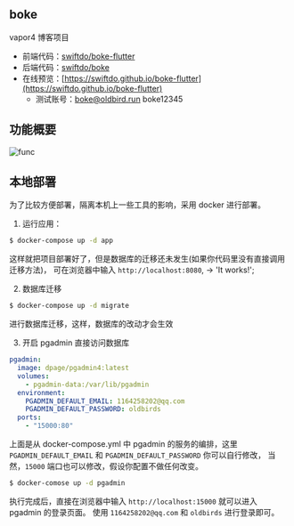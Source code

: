 ## boke

vapor4 博客项目

* 前端代码：[swiftdo/boke-flutter](https://github.com/swiftdo/boke-flutter.git)
* 后端代码：[swiftdo/boke](https://github.com/swiftdo/boke.git)
* 在线预览：[https://swiftdo.github.io/boke-flutter](https://swiftdo.github.io/boke-flutter)
  * 测试账号：boke@oldbird.run  boke12345
  
## 功能概要

![func](http://blog.loveli.site/2020-09-06-boke.png)


## 本地部署

为了比较方便部署，隔离本机上一些工具的影响，采用 docker 进行部署。

1. 运行应用：

```sh
$ docker-compose up -d app
```

这样就把项目部署好了，但是数据库的迁移还未发生(如果你代码里没有直接调用迁移方法)，
可在浏览器中输入 `http://localhost:8080`, -> 'It works!';

2. 数据库迁移

```sh
$ docker-compose up -d migrate
```

进行数据库迁移，这样，数据库的改动才会生效

3. 开启 pgadmin 直接访问数据库

```yml
pgadmin:
  image: dpage/pgadmin4:latest
  volumes:
    - pgadmin-data:/var/lib/pgadmin
  environment:
    PGADMIN_DEFAULT_EMAIL: 1164258202@qq.com
    PGADMIN_DEFAULT_PASSWORD: oldbirds
  ports:
    - "15000:80"
```
上面是从 docker-compose.yml 中 pgadmin 的服务的编排，这里 `PGADMIN_DEFAULT_EMAIL` 和  `PGADMIN_DEFAULT_PASSWORD` 你可以自行修改，
当然，`15000` 端口也可以修改，假设你配置不做任何改变。

```sh
$ docker-comose up -d pgadmin
```

执行完成后，直接在浏览器中输入 `http://localhost:15000` 就可以进入 pgadmin 的登录页面。
使用 `1164258202@qq.com` 和 `oldbirds` 进行登录即可。








